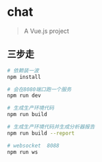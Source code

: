# chat

> A Vue.js project

## 三步走

``` bash
# 依赖装一波
npm install

# 会在8080端口跑一个服务
npm run dev

# 生成生产环境代码
npm run build

# 生成生产环境代码并生成分析器报告
npm run build --report

# websocket  8088 
npm run ws 

```
